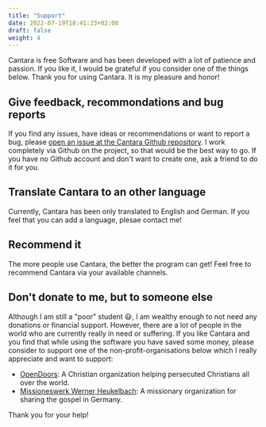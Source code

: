 ```yaml
---
title: "Support"
date: 2022-07-19T18:41:23+02:00
draft: false
weight: 4
---
```


Cantara is free Software and has been developed with a lot of patience and passion. If you like it, I would be grateful if you consider one of the things below. Thank you for using Cantara. It is my pleasure and honor!

## Give feedback, recommondations and bug reports

If you find any issues, have ideas or recommendations or want to report a bug, please [open an issue at the Cantara Github repository](https://github.com/reckel-jm/cantara/issues). I work completely via Github on the project, so that would be the best way to go. If you have no Github account and don't want to create one, ask a friend to do it for you.

## Translate Cantara to an other language

Currently, Cantara has been only translated to English and German. If you feel that you can add a language, plesae contact me!

## Recommend it

The more people use Cantara, the better the program can get! Feel free to recommend Cantara via your available channels. 

## Don't donate to me, but to someone else

Although I am still a "poor" student 😃, I am wealthy enough to not need any donations or financial support. However, there are a lot of people in the world who are currently really in need or suffering. If you like Cantara and you find that while using the software you have saved some money, please consider to support one of the non-profit-organisations below which I really appreciate and want to support:

  * [OpenDoors](https://www.opendoors.de/): A Christian organization helping persecuted Christians all over the world.
  * [Missioneswerk Werner Heukelbach](https://www.heukelbach.org/): A missionary organization for sharing the gospel in Germany.

Thank you for your help!

